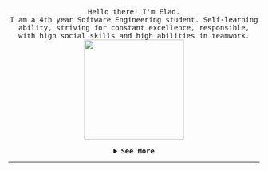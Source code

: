 <p align="center">
  <br>
  <samp>
    Hello there! I'm Elad.
    <br>I am a 4th year Software Engineering student. Self-learning ability, striving for constant excellence, responsible, with high social skills and high abilities in teamwork. <br>

</samp>

  <img src="https://media2.giphy.com/media/FkyrbOlMCfyncOi0IC/giphy.gif?cid=790b76119cd0b893718c0cc05b87b1312112af00ee1133b0&rid=giphy.gif&ct=s" width="200"/>

</p>


<details align="center">

<summary> <b> <samp>See More</samp></b></summary>
<samp>
 <b><h2 style="color: #fc6203">A B O U T &nbsp;M E</h2> </b>

<img src="https://media2.giphy.com/media/nWkpuogjIzfzdxarRW/giphy.gif?cid=790b76112735a7cf413994e0177c9c6e113bf638feeacc3f&rid=giphy.gif&ct=s" width="200"/>
 
  <br>I'm a passionate Software Engineer. I find interest in new challanges.<br>
 For impression of my current and past SW projects, you are welcome to browse my repositories.
 

Current Project: Web system development for Israel Museum, full-stack project.<br />
The project is implemented in collaboration with my partner Israel Bar.<br />
  Innovative technology using: NodeJS, React, MySQL.<br /> Find the updated project here:  
   <a href="https://github.com/yisrael35/rest_imj">Backend</a>
     <a href="https://github.com/yisrael35/react_imj">Frontend</a>


<p align="center">
  <a rel="https://www.linkedin.com/in/elad-david-sw" target="_blank" href="https://www.linkedin.com/in/elad-david-sw">
  <img src="https://upload.wikimedia.org/wikipedia/commons/thumb/c/ca/LinkedIn_logo_initials.png/480px-LinkedIn_logo_initials.png" width="30px" alt="LinkedIn"></a>
  &nbsp; 
  &nbsp;
  <a rel="mailto:elad.david5@gmail.com" target="_blank" href="mailto:elad.david5@gmail.com">
  <img src="https://cdn.icon-icons.com/icons2/2631/PNG/512/gmail_new_logo_icon_159149.png" width="30px" alt="YouTube"></a>
  &nbsp;
  &nbsp;
  <a rel="https://api.whatsapp.com/send?phone=0528642364" target="_blank" href="https://api.whatsapp.com/send?phone=+972528642364">
  <img src="https://1.bp.blogspot.com/-PM8_Rig8V0M/XxFkv-2f3hI/AAAAAAAACSU/vB1BqbuhFCMyJ8OGCVstFiMLFmavCLqrwCPcBGAYYCw/s400/whatsapp-logo-1.png" width="23px" alt="Secret"></a>
</p> 


</samp>
</details>

----
